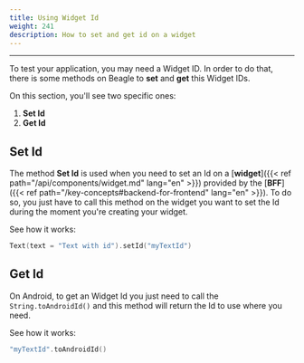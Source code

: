 ```yaml
---
title: Using Widget Id
weight: 241
description: How to set and get id on a widget
---
```


---

To test your application, you may need a Widget ID. In order to do that, there is some methods on Beagle to **set** and **get** this Widget IDs.

On this section, you'll see two specific ones:

1. **Set Id**
2. **Get Id**

## Set Id

The method **Set Id** is used when you need to set an Id on a [**widget**]({{< ref path="/api/components/widget.md" lang="en" >}}) provided by the [**BFF**]({{< ref path="/key-concepts#backend-for-frontend" lang="en" >}}). To do so, you just have to call this method on the widget you want to set the Id during the moment you're creating your widget.

See how it works:

```kotlin
Text(text = "Text with id").setId("myTextId")
```

## Get Id

On Android, to get an Widget Id you just need to call the `String.toAndroidId()` and this method will return the Id to use where you need.

See how it works:

```kotlin
"myTextId".toAndroidId()
```


